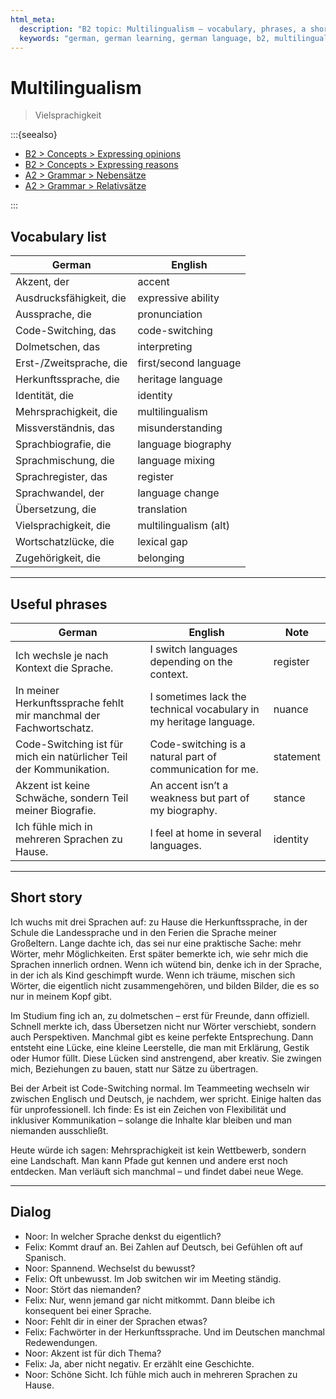 ```yaml
---
html_meta:
  description: "B2 topic: Multilingualism — vocabulary, phrases, a short story, and a dialogue about growing up and living with multiple languages."
  keywords: "german, german learning, german language, b2, multilingualism, vielsprachigkeit, mehrsprachigkeit, identität, code-switching"
---
```


# Multilingualism

> Vielsprachigkeit

:::{seealso}

- [B2 > Concepts > Expressing opinions](/b2/concepts/expressing-opinions.md)
- [B2 > Concepts > Expressing reasons](/b2/concepts/expressing-reasons.md)
- [A2 > Grammar > Nebensätze](/a2/grammar/nebensaetze.md)
- [A2 > Grammar > Relativsätze](/a2/grammar/relativsaetze.md)

:::

## Vocabulary list

| German | English |
|---|---|
| Akzent, der | accent |
| Ausdrucksfähigkeit, die | expressive ability |
| Aussprache, die | pronunciation |
| Code-Switching, das | code-switching |
| Dolmetschen, das | interpreting |
| Erst-/Zweitsprache, die | first/second language |
| Herkunftssprache, die | heritage language |
| Identität, die | identity |
| Mehrsprachigkeit, die | multilingualism |
| Missverständnis, das | misunderstanding |
| Sprachbiografie, die | language biography |
| Sprachmischung, die | language mixing |
| Sprachregister, das | register |
| Sprachwandel, der | language change |
| Übersetzung, die | translation |
| Vielsprachigkeit, die | multilingualism (alt) |
| Wortschatzlücke, die | lexical gap |
| Zugehörigkeit, die | belonging |

---

## Useful phrases

| German | English | Note |
|---|---|---|
| Ich wechsle je nach Kontext die Sprache. | I switch languages depending on the context. | register |
| In meiner Herkunftssprache fehlt mir manchmal der Fachwortschatz. | I sometimes lack the technical vocabulary in my heritage language. | nuance |
| Code-Switching ist für mich ein natürlicher Teil der Kommunikation. | Code-switching is a natural part of communication for me. | statement |
| Akzent ist keine Schwäche, sondern Teil meiner Biografie. | An accent isn’t a weakness but part of my biography. | stance |
| Ich fühle mich in mehreren Sprachen zu Hause. | I feel at home in several languages. | identity |

---

## Short story

Ich wuchs mit drei Sprachen auf: zu Hause die Herkunftssprache, in der Schule die Landessprache und in den Ferien die Sprache meiner Großeltern. Lange dachte ich, das sei nur eine praktische Sache: mehr Wörter, mehr Möglichkeiten. Erst später bemerkte ich, wie sehr mich die Sprachen innerlich ordnen. Wenn ich wütend bin, denke ich in der Sprache, in der ich als Kind geschimpft wurde. Wenn ich träume, mischen sich Wörter, die eigentlich nicht zusammengehören, und bilden Bilder, die es so nur in meinem Kopf gibt.

Im Studium fing ich an, zu dolmetschen – erst für Freunde, dann offiziell. Schnell merkte ich, dass Übersetzen nicht nur Wörter verschiebt, sondern auch Perspektiven. Manchmal gibt es keine perfekte Entsprechung. Dann entsteht eine Lücke, eine kleine Leerstelle, die man mit Erklärung, Gestik oder Humor füllt. Diese Lücken sind anstrengend, aber kreativ. Sie zwingen mich, Beziehungen zu bauen, statt nur Sätze zu übertragen.

Bei der Arbeit ist Code-Switching normal. Im Teammeeting wechseln wir zwischen Englisch und Deutsch, je nachdem, wer spricht. Einige halten das für unprofessionell. Ich finde: Es ist ein Zeichen von Flexibilität und inklusiver Kommunikation – solange die Inhalte klar bleiben und man niemanden ausschließt.

Heute würde ich sagen: Mehrsprachigkeit ist kein Wettbewerb, sondern eine Landschaft. Man kann Pfade gut kennen und andere erst noch entdecken. Man verläuft sich manchmal – und findet dabei neue Wege.

---

## Dialog

- Noor: In welcher Sprache denkst du eigentlich?
- Felix: Kommt drauf an. Bei Zahlen auf Deutsch, bei Gefühlen oft auf Spanisch.
- Noor: Spannend. Wechselst du bewusst?
- Felix: Oft unbewusst. Im Job switchen wir im Meeting ständig.
- Noor: Stört das niemanden?
- Felix: Nur, wenn jemand gar nicht mitkommt. Dann bleibe ich konsequent bei einer Sprache.
- Noor: Fehlt dir in einer der Sprachen etwas?
- Felix: Fachwörter in der Herkunftssprache. Und im Deutschen manchmal Redewendungen.
- Noor: Akzent ist für dich Thema?
- Felix: Ja, aber nicht negativ. Er erzählt eine Geschichte.
- Noor: Schöne Sicht. Ich fühle mich auch in mehreren Sprachen zu Hause.
